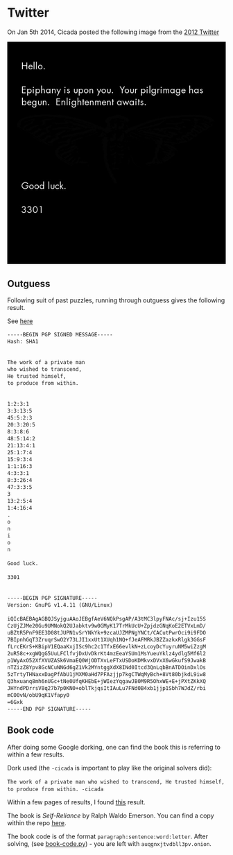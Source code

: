 # Twitter

On Jan 5th 2014, Cicada posted the following image from the [2012 Twitter](../../2013/003-twitter/README.md#twitter)

![zN4h51m.jpg](zN4h51m.jpg)

## Outguess

Following suit of past puzzles, running through outguess gives the following result.

See [here](./zN4h51m.jpg.asc)

```
-----BEGIN PGP SIGNED MESSAGE-----
Hash: SHA1


The work of a private man
who wished to transcend,
He trusted himself,
to produce from within.


1:2:3:1
3:3:13:5
45:5:2:3
20:3:20:5
8:3:8:6
48:5:14:2
21:13:4:1
25:1:7:4
15:9:3:4
1:1:16:3
4:3:3:1
8:3:26:4
47:3:3:5
3
13:2:5:4
1:4:16:4
.
o
n
i
o
n

Good luck.

3301


-----BEGIN PGP SIGNATURE-----
Version: GnuPG v1.4.11 (GNU/Linux)

iQIcBAEBAgAGBQJSyjguAAoJEBgfAeV6NQkPsgAP/A3tMC3lpyFNAc/sj+Izu15S
CzUjZJMe20Gu9UMNokQ2UJabktv9w0GMyK17TrMkUcU+ZpjdzGNqKoE2ETVxLmD/
uBZtR5PnF9EE3D08tJUPN1vSrYNkYk+9zcaUJZMPNgYNCt/CACutPwrOci9i9FDO
7BIpnhGqT3ZruqrSwO2Y73LJI1xxUt1XUqh1NQ+fJeAFMRkJBZZazkxRlgk3GGsF
fLrcEKrS+KBipV1EQaaKxjISc9hc2c1TfxE66evlkN+zLcoyDcYuyruNM5wiZzgM
2uR58c+xgWQgG5UuLFClfvjDxUvDkrKt4mzEeaYSUm1MsYueuYklz4ydlg5Mf6l2
p1WyAxO52XfXVUZASk6VmaEQ0WjODTXvLeFTxUSDoKDMkvxDVxX6wGkufS9JwakB
nTZizZ8Ypv8GcNCuNNGd6gZ1Vk2MYntggXdX8INd0Itcd3QnLqbBnATDOinDxlOs
5zTrtyTHNaxxDagPfAbU1jMXM0aHd7PFAzjjp7kgCTWqMyBch+8Vt80bjkdL9iw8
Q3hxuanq8mh6nUGc+tNe0UfqKHEbE+jWIezYqgawJB0M9R5OhxWE+E+jPXtZKkXQ
JHYndPDrrsV8q27b7p0KN0+oblTkjqsItIAuLu7FNd0B4xb1jjp1Sbh7WJdZ/rbi
mCO0vN/obU9qK1Vfapy0
=6Gxk
-----END PGP SIGNATURE-----
```

## Book code

After doing some Google dorking, one can find the book this is referring to within a few results.

Dork used (the `-cicada` is important to play like the original solvers did):

`The work of a private man who wished to transcend, He trusted himself, to produce from within. -cicada`

Within a few pages of results, I found [this](https://americainclass.org/individualism-in-ralph-waldo-emersons-self-reliance/) result.

The book is *Self-Reliance* by Ralph Waldo Emerson. You can find a copy within the repo [here](./self-reliance.pdf).

The book code is of the format `paragraph:sentence:word:letter`. After solving, (see [book-code.py](./book-code.py)) - you are left with `auqgnxjtvdbll3pv.onion`.

